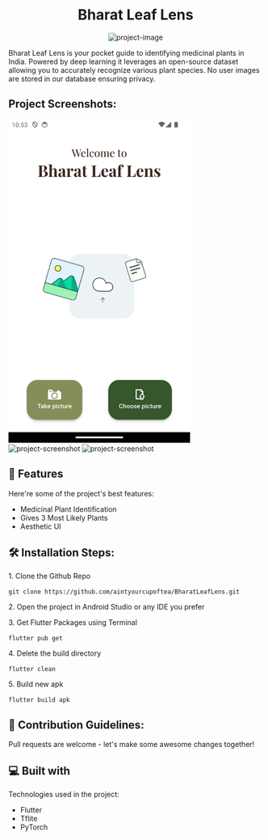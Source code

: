 <h1 align="center" id="title">Bharat Leaf Lens</h1>

<p align="center"><img src="https://socialify.git.ci/aintyourcupoftea/BharatLeafLens/image?font=Source%20Code%20Pro&amp;forks=1&amp;issues=1&amp;name=1&amp;pulls=1&amp;stargazers=1&amp;theme=Dark" alt="project-image"></p>

<p id="description">Bharat Leaf Lens is your pocket guide to identifying medicinal plants in India. Powered by deep learning it leverages an open-source dataset allowing you to accurately recognize various plant species. No user images are stored in our database ensuring privacy.</p>

<h2>Project Screenshots:</h2>

<img src="https://raw.githubusercontent.com/aintyourcupoftea/BharatLeafLens/master/Screenshot_20240415_225431.png" alt="project-screenshot" width="360" height="640/">

<img src="https://raw.githubusercontent.com/aintyourcupoftea/BharatLeafLensWebsite/master/2.png?token=GHSAT0AAAAAACODBPMZTWPW4K3V23YJE2HKZRBLXSQ" alt="project-screenshot" width="360" height="640/">

<img src="https://aintyourcupoftea.github.io/BharatLeafLensWebsite/3.png" alt="project-screenshot" width="360" height="640/">

  
  
<h2>🧐 Features</h2>

Here're some of the project's best features:

*   Medicinal Plant Identification
*   Gives 3 Most Likely Plants
*   Aesthetic UI

<h2>🛠️ Installation Steps:</h2>

<p>1. Clone the Github Repo</p>

```
git clone https://github.com/aintyourcupoftea/BharatLeafLens.git
```

<p>2. Open the project in Android Studio or any IDE you prefer</p>

<p>3. Get Flutter Packages using Terminal</p>

```
flutter pub get
```

<p>4. Delete the build directory</p>

```
flutter clean
```

<p>5. Build new apk</p>

```
flutter build apk
```

<h2>🍰 Contribution Guidelines:</h2>

Pull requests are welcome - let's make some awesome changes together!

  
  
<h2>💻 Built with</h2>

Technologies used in the project:

*   Flutter
*   Tflite
*   PyTorch
